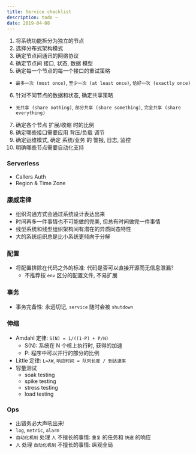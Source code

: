 ```yaml
---
title: Service checklist
description: todo ~
date: 2019-04-08
---
```


1. 将系统功能拆分为独立的节点
2. 选择分布式架构模式
3. 确定节点间通讯的网络协议
4. 确定节点间 接口, 状态, 数据 模型
5. 确定每一个节点的每一个接口的重试策略
  - `最多一次 (most once)`, `至少一次 (at least once)`, `恰好一次 (exactly once)`
6. 针对不同节点的数据和状态, 确定共享策略
  - `无共享 (share nothing)`, `部分共享 (share something)`, `完全共享 (share everything)`
7. 确定各个节点 扩展/收缩 时的比例
8. 确定哪些接口需要应用 背压/负载 调节
9. 确定运维模式, 确定 系统/业务 的 警报, 日志, 监控
10. 明确哪些节点需要自动化支持

### Serverless

* Callers Auth
* Region & Time Zone

### 康威定律

* 组织沟通方式会通过系统设计表达出来
* 时间再多一件事情也不可能做的完美, 但总有时间做完一件事情
* 线型系统和线型组织架构间有潜在的异质同态特性
* 大的系统组织总是比小系统更倾向于分解

### 配置

* 将配置排除在代码之外的标准: 代码是否可以直接开源而无信息泄漏?
  - 不推荐按 `env` 区分的配置文件, 不易扩展

### 事务

* 事务完备性: 永远切记, `service` 随时会被 `shutdown`

### 伸缩

* Amdahl 定律: `S(N) = 1/((1-P) + P/N)`
  - S(N): 系统在 N 个核上执行时, 获得的加速
  - P: 程序中可以并行的部分的比例
* Little 定律: `L=λW`, `响应时间 = 队列长度 / 到达速率`
* 容量测试
  - soak testing
  - spike testing
  - stress testing
  - load testing

### Ops

* 出错务必大声吼出来!
* `log`, `metric`, `alarm`
* `自动化机制` 处理 `人` 不擅长的事情: `重复` 的任务和 `快速` 的响应
* `人` 处理 `自动化机制` 不擅长的事情: 纵观全局

